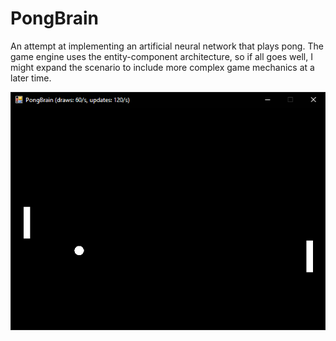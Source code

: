 # PongBrain

An attempt at implementing an artificial neural network that plays pong. The game engine uses the entity-component architecture, so if all goes well, I might expand the scenario to include more complex game mechanics at a later time.

![PongBrain in action!](img/Screenshot0.png "PongBrain in action!")
